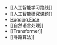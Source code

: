 - [[人工智能学习路线]]
- [[人工智能研究课题]]
- [Hugging Face](https://huggingface.co/models)
- [[自然语言处理]]
- [[Transformer]]
- [[寻路算法]]